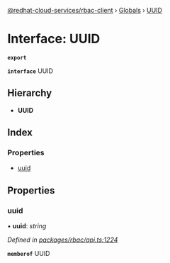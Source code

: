 [@redhat-cloud-services/rbac-client](../README.md) › [Globals](../globals.md) › [UUID](uuid.md)

# Interface: UUID

**`export`** 

**`interface`** UUID

## Hierarchy

* **UUID**

## Index

### Properties

* [uuid](uuid.md#uuid)

## Properties

###  uuid

• **uuid**: *string*

*Defined in [packages/rbac/api.ts:1224](https://github.com/RedHatInsights/javascript-clients/blob/master/packages/rbac/api.ts#L1224)*

**`memberof`** UUID
